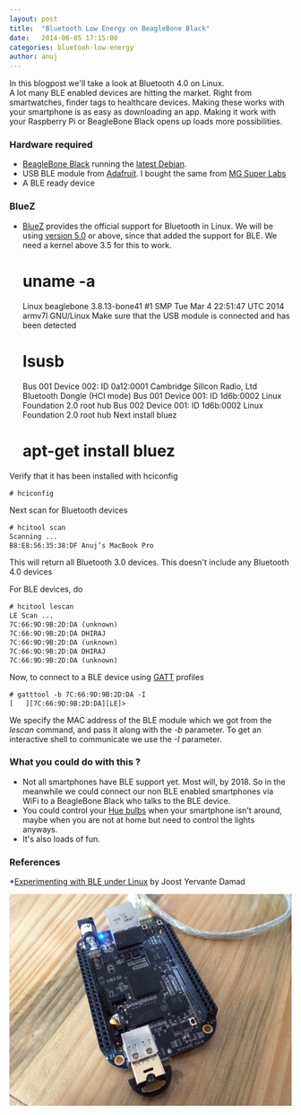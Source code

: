 ```yaml
---
layout: post
title:  "Bluetooth Low Energy on BeagleBone Black"
date:   2014-06-05 17:15:00
categories: bluetooh-low-energy
author: anuj
---
```


In this blogpost we'll take a look at Bluetooth 4.0 on Linux.  
A lot many BLE enabled devices are hitting the market. Right from smartwatches, finder tags to healthcare devices. Making these works with your smartphone is as easy as downloading an app. Making it work with your Raspberry Pi or BeagleBone Black opens up loads more possibilities.

### Hardware required
* [BeagleBone Black](http://beagleboard.org/Products/BeagleBone+Black) running the [latest Debian](http://beagleboard.org/latest-images).
* USB BLE module from
  [Adafruit](http://www.adafruit.com/products/1327). I bought the same from [MG Super Labs](https://www.mgsuperlabs.co.in/estore/Bluetooth-CSR4-0-USB-Dongle?search=bluetooth)
* A BLE ready device 

### BlueZ 
* [BlueZ](https://lwn.net/Articles/531133/) provides the official support for Bluetooth in Linux. We will be using
[version 5.0](http://www.bluez.org/) or above, since that added the support for BLE. We need a kernel above 3.5 for this to work.

    # uname -a
    Linux beaglebone 3.8.13-bone41 #1 SMP Tue Mar 4 22:51:47 UTC 2014 armv7l GNU/Linux
Make sure that the USB module is connected and has been detected

    # lsusb
    Bus 001 Device 002: ID 0a12:0001 Cambridge Silicon Radio, Ltd Bluetooth Dongle (HCI mode)
    Bus 001 Device 001: ID 1d6b:0002 Linux Foundation 2.0 root hub
    Bus 002 Device 001: ID 1d6b:0002 Linux Foundation 2.0 root hub
Next install bluez

    # apt-get install bluez

Verify that it has been installed with hciconfig

    # hciconfig
Next scan for Bluetooth devices

    # hcitool scan
    Scanning ...
    B8:E8:56:35:38:DF Anuj’s MacBook Pro

  This will return all Bluetooth 3.0 devices. This doesn't include any Bluetooth 4.0 devices  

For BLE devices, do

    # hcitool lescan
    LE Scan ...
    7C:66:9D:9B:2D:DA (unknown)
    7C:66:9D:9B:2D:DA DHIRAJ
    7C:66:9D:9B:2D:DA (unknown)
    7C:66:9D:9B:2D:DA DHIRAJ
    7C:66:9D:9B:2D:DA (unknown)

Now, to connect to a BLE device using [GATT](https://developer.bluetooth.org/gatt/Pages/GATT-Specification-Documents.aspx) profiles

    # gatttool -b 7C:66:9D:9B:2D:DA -I
    [   ][7C:66:9D:9B:2D:DA][LE]>

We specify the MAC address of the BLE module which we got from the *lescan* command, and pass it along with the *-b* parameter. To get an interactive shell to communicate we use the *-I* parameter.


### What you could do with this ?
* Not all smartphones have BLE support yet. Most will, by 2018. So in the meanwhile we could connect our non BLE enabled smartphones via WiFi to a BeagleBone Black who talks to the BLE device.
* You could control your [Hue bulbs](http://www.usa.philips.com/e/hue/hue.html) when your smartphone isn't around, maybe when you are not at home but need to control the lights anyways.
* It's also loads of fun.

### References

*[Experimenting with BLE under Linux](http://joost.damad.be/2013/08/experiments-with-bluetooth-low-energy.html) by Joost Yervante Damad

![Beagleboneblack](https://raw.githubusercontent.com/RevealingHourCreations/revealinghourcreations.github.io/master/assets/bbb.jpg)
